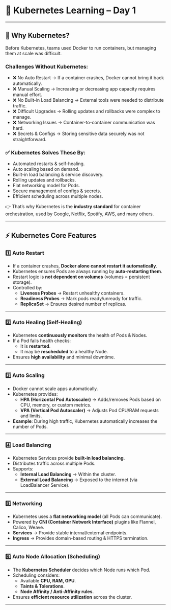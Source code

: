 # 🌟 Kubernetes Learning – Day 1

---

## 🚀 Why Kubernetes?

Before Kubernetes, teams used Docker to run containers, but managing them at scale was difficult.  

### Challenges Without Kubernetes:
- ❌ No Auto Restart → If a container crashes, Docker cannot bring it back automatically.  
- ❌ Manual Scaling → Increasing or decreasing app capacity requires manual effort.  
- ❌ No Built-in Load Balancing → External tools were needed to distribute traffic.  
- ❌ Difficult Upgrades → Rolling updates and rollbacks were complex to manage.  
- ❌ Networking Issues → Container-to-container communication was hard.  
- ❌ Secrets & Configs → Storing sensitive data securely was not straightforward.  

### ✅ Kubernetes Solves These By:
- Automated restarts & self-healing.  
- Auto scaling based on demand.  
- Built-in load balancing & service discovery.  
- Rolling updates and rollbacks.  
- Flat networking model for Pods.  
- Secure management of configs & secrets.  
- Efficient scheduling across multiple nodes.  

👉 That’s why Kubernetes is the **industry standard** for container orchestration, used by Google, Netflix, Spotify, AWS, and many others.

---

## ⚡ Kubernetes Core Features

### 1️⃣ Auto Restart
- If a container crashes, **Docker alone cannot restart it automatically**.  
- Kubernetes ensures Pods are always running by **auto-restarting them**.  
- Restart logic is **not dependent on volumes** (volumes = persistent storage).  
- Controlled by:
  - **Liveness Probes** → Restart unhealthy containers.  
  - **Readiness Probes** → Mark pods ready/unready for traffic.  
  - **ReplicaSet** → Ensures desired number of replicas.  

---

### 2️⃣ Auto Healing (Self-Healing)
- Kubernetes **continuously monitors** the health of Pods & Nodes.  
- If a Pod fails health checks:
  - It is **restarted**.  
  - It may be **rescheduled** to a healthy Node.  
- Ensures **high availability** and minimal downtime.  

---

### 3️⃣ Auto Scaling
- Docker cannot scale apps automatically.  
- Kubernetes provides:
  - **HPA (Horizontal Pod Autoscaler)** → Adds/removes Pods based on CPU, memory, or custom metrics.  
  - **VPA (Vertical Pod Autoscaler)** → Adjusts Pod CPU/RAM requests and limits.  
- **Example**: During high traffic, Kubernetes automatically increases the number of Pods.  

---

### 4️⃣ Load Balancing
- Kubernetes Services provide **built-in load balancing**.  
- Distributes traffic across multiple Pods.  
- Supports:
  - **Internal Load Balancing** → Within the cluster.  
  - **External Load Balancing** → Exposed to the internet (via LoadBalancer Service).  

---

### 5️⃣ Networking
- Kubernetes uses a **flat networking model** (all Pods can communicate).  
- Powered by **CNI (Container Network Interface)** plugins like Flannel, Calico, Weave.  
- **Services** → Provide stable internal/external endpoints.  
- **Ingress** → Provides domain-based routing & HTTPS termination.  

---

### 6️⃣ Auto Node Allocation (Scheduling)
- The **Kubernetes Scheduler** decides which Node runs which Pod.  
- Scheduling considers:
  - Available **CPU, RAM, GPU**.  
  - **Taints & Tolerations**.  
  - **Node Affinity / Anti-Affinity rules**.  
- Ensures **efficient resource utilization** across the cluster.  

---
